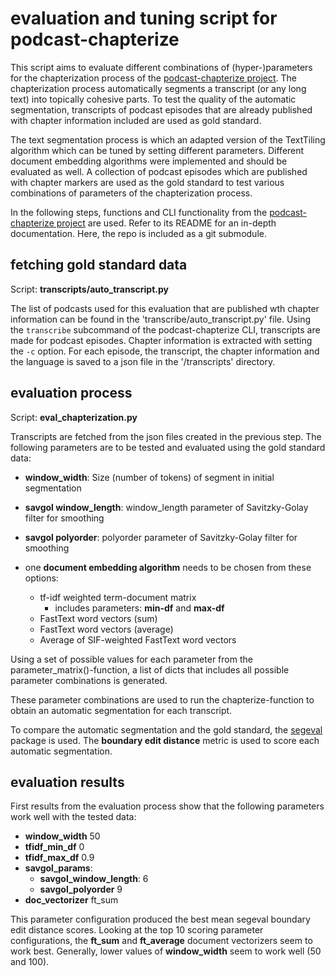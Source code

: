 # evaluation and tuning script for podcast-chapterize

This script aims to evaluate different combinations of (hyper-)parameters for the chapterization process of the [podcast-chapterize project](https://github.com/stereolith/podcast-chapterize/). The chapterization process automatically segments a transcript (or any long text) into topically cohesive parts. To test the quality of the automatic segmentation, transcripts of podcast episodes that are already published with chapter information included are used as gold standard.

The text segmentation process is which an adapted version of the TextTiling algorithm which can be tuned by setting different parameters. Different document embedding algorithms were implemented and should be evaluated as well. A collection of podcast episodes which are published with chapter markers are used as the gold standard to test various combinations of parameters of the chapterization process.

In the following steps, functions and CLI functionality from the [podcast-chapterize project](https://github.com/stereolith/podcast-chapterize/) are used. Refer to its README for an in-depth documentation. Here, the repo is included as a git submodule.

## fetching gold standard data

Script: **transcripts/auto_transcript.py**

The list of podcasts used for this evaluation that are published wth chapter information can be found in the 'transcribe/auto_transcript.py' file.
Using the `transcribe` subcommand of the podcast-chapterize CLI, transcripts are made for podcast episodes. Chapter information is extracted with setting the `-c` option. For each episode, the transcript, the chapter information and the language is saved to a json file in the '/transcripts' directory.

## evaluation process

Script: **eval_chapterization.py**

Transcripts are fetched from the json files created in the previous step.
The following parameters are to be tested and evaluated using the gold standard data:

- **window_width**: Size (number of tokens) of segment in initial segmentation
- **savgol window_length**: window_length parameter of Savitzky-Golay filter for smoothing
- **savgol polyorder**: polyorder parameter of Savitzky-Golay filter for smoothing

- one **document embedding algorithm** needs to be chosen from these options:
    - tf-idf weighted term-document matrix
        - includes parameters: **min-df** and **max-df**
    - FastText word vectors (sum)
    - FastText word vectors (average)
    - Average of SIF-weighted FastText word vectors

Using a set of possible values for each parameter from the parameter_matrix()-function, a list of dicts that includes all possible parameter combinations is generated.

These parameter combinations are used to run the chapterize-function to obtain an automatic segmentation for each transcript.

To compare the automatic segmentation and the gold standard, the [segeval](https://segeval.readthedocs.io/en/latest/) package is used. The **boundary edit distance** metric is used to score each automatic segmentation.

## evaluation results
First results from the evaluation process show that the following parameters work well with the tested data:
- **window_width** 50
- **tfidf_min_df** 0
- **tfidf_max_df** 0.9
- **savgol_params**:
    - **savgol_window_length**: 6
    - **savgol_polyorder** 9
- **doc_vectorizer** ft_sum

This parameter configuration produced the best mean segeval boundary edit distance scores. Looking at the top 10 scoring parameter configurations, the **ft_sum** and **ft_average** document vectorizers seem to work best. Generally, lower values of **window_width** seem to work well (50 and 100).
